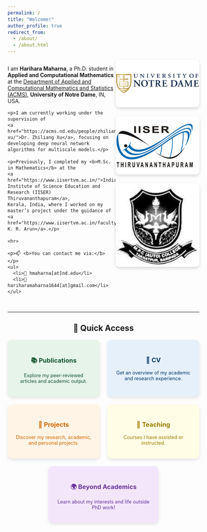 ```yaml
---
permalink: /
title: "Welcome!"
author_profile: true
redirect_from:
  - /about/
  - /about.html
---
```


<div style="display: flex; align-items: flex-start; justify-content: space-between; flex-wrap: wrap;">

  <!-- LEFT SIDE -->
  <div style="flex: 1; min-width: 250px; max-width: 650px;">
    <p>I am <b>Harihara Maharna</b>, a Ph.D. student in <b>Applied and Computational Mathematics</b> at the 
    <a href="https://acms.nd.edu/">Department of Applied and Computational Mathematics and Statistics (ACMS)</a>, 
    <b>University of Notre Dame</b>, IN, USA.</p>

    <p>I am currently working under the supervision of 
    <a href="https://acms.nd.edu/people/zhiliang-xu/">Dr. Zhiliang Xu</a>, focusing on developing deep neural network 
    algorithms for multiscale models.</p>

    <p>Previously, I completed my <b>M.Sc. in Mathematics</b> at the 
    <a href="https://www.iisertvm.ac.in/">Indian Institute of Science Education and Research (IISER) Thiruvananthapuram</a>, 
    Kerala, India, where I worked on my master’s project under the guidance of 
    <a href="https://www.iisertvm.ac.in/faculty/arun">Dr. K. R. Arun</a>.</p>

    <hr>

    <p>📫 <b>You can contact me via:</b></p>
    <ul>
      <li>📧 hmaharna[at]nd.edu</li>
      <li>📧 hariharamaharna1644[at]gmail.com</li>
    </ul>
  </div>

  <!-- RIGHT SIDE -->
<div style="display: flex; flex-direction: column; align-items: center; gap: 20px;">

  <div style="text-align: center;">
    <img src="/images/ND_logo.png" alt="ND Logo" style="width: 220px; border-radius: 10px; box-shadow: 0 4px 8px rgba(0,0,0,0.15);">
  </div>

  <div style="text-align: center;">
    <img src="/images/IISER_TVM_logo.jpg" alt="IISER Logo" style="width: 220px; border-radius: 10px; box-shadow: 0 4px 8px rgba(0,0,0,0.15);">
  </div>

  <div style="text-align: center;">
    <img src="/images/MPC_logo.jpeg" alt="MPC Logo" style="width: 220px; border-radius: 10px; box-shadow: 0 4px 8px rgba(0,0,0,0.15);">
  </div>

</div>

</div>

<hr style="margin-top: 2rem;">

<h2 style="text-align: center;">🔗 Quick Access</h2>

<div style="display: flex; flex-wrap: wrap; justify-content: center; gap: 20px; margin-top: 1rem;">

  <a href="/publications/" style="flex: 1 1 200px; max-width: 250px; text-align: center; padding: 20px; border-radius: 12px; background-color: #e6f4ea; box-shadow: 0 4px 8px rgba(0,0,0,0.1); text-decoration: none; color: #14532d;">
  <h3>📚 Publications</h3>
  <p style="font-size: 0.9em;">Explore my peer-reviewed articles and academic output.</p>
  </a>

  <a href="/cv/" style="flex: 1 1 200px; max-width: 250px; text-align: center; padding: 20px; border-radius: 12px; background-color: #e6f0fa; box-shadow: 0 4px 8px rgba(0,0,0,0.1); text-decoration: none; color: #003366;">
    <h3>📄 CV</h3>
    <p style="font-size: 0.9em;">Get an overview of my academic and research experience.</p>
  </a>
    
  <a href="/project/" style="flex: 1 1 200px; max-width: 250px; text-align: center; padding: 20px; border-radius: 12px; background-color: #fff4e6; box-shadow: 0 4px 8px rgba(0,0,0,0.1); text-decoration: none; color: #cc6600;">
    <h3>🧠 Projects</h3>
    <p style="font-size: 0.9em;">Discover my research, academic, and personal projects.</p>
  </a>

  <a href="/teaching/" style="flex: 1 1 200px; max-width: 250px; text-align: center; padding: 20px; border-radius: 12px; background-color: #fffde6; box-shadow: 0 4px 8px rgba(0,0,0,0.1); text-decoration: none; color: #997a00;">
    <h3>📘 Teaching</h3>
    <p style="font-size: 0.9em;">Courses I have assisted or instructed.</p>
  </a>

  <a href="/more/" style="flex: 1 1 200px; max-width: 250px; text-align: center; padding: 20px; border-radius: 12px; background-color: #f3e6fa; box-shadow: 0 4px 8px rgba(0,0,0,0.1); text-decoration: none; color: #663399;">
    <h3>🌍 Beyond Academics</h3>
    <p style="font-size: 0.9em;">Learn about my interests and life outside PhD work!</p>
  </a>

</div>
